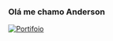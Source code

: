 
### Olá me chamo Anderson

[![Portifoio](https://img.shields.io/website-up-down-green-red/http/monip.org.svg)](https://andersonlima13.github.io/Portifolio/)
